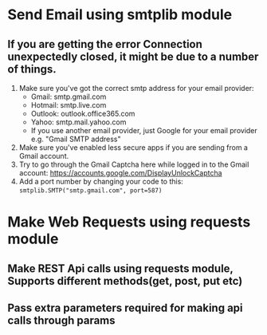 # Send Email using smtplib module
## If you are getting the error Connection unexpectedly closed, it might be due to a number of things.
1. Make sure you've got the correct smtp address for your email provider:
    * Gmail: smtp.gmail.com
    * Hotmail: smtp.live.com
    * Outlook: outlook.office365.com
    * Yahoo: smtp.mail.yahoo.com
    * If you use another email provider, just Google for your email provider e.g. "Gmail SMTP address"
2. Make sure you've enabled less secure apps if you are sending from a Gmail account.
3. Try to go through the Gmail Captcha here while logged in to the Gmail account: https://accounts.google.com/DisplayUnlockCaptcha
4. Add a port number by changing your code to this: `smtplib.SMTP("smtp.gmail.com", port=587)`

# Make Web Requests using requests module
## Make REST Api calls using requests module, Supports different methods(get, post, put etc)
## Pass extra parameters required for making api calls through params  